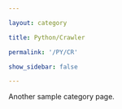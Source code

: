 ```yaml
---

layout: category

title: Python/Crawler

permalink: '/PY/CR'

show_sidebar: false

---
```


Another sample category page.
